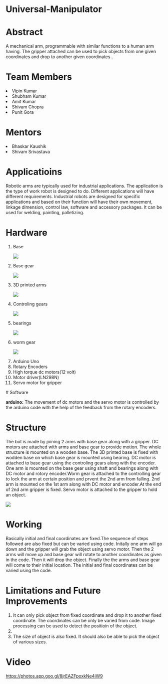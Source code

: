 # Universal-Manipulator
# Abstract

A mechanical arm, programmable with similar functions to a human arm having. The gripper attached can be used to pick objects from one  given coordinates and drop to another given coordinates .

# Team Members
<li>Vipin Kumar</li>
<li>Shubham Kumar</li>
<li>Amit Kumar</li>
<li>Shivam Chopra</li>
<li>Punit Gora</li>

# Mentors
<li>Bhaskar Kaushik</li>
<li>Shivam Srivastava</li>

# Applicatioins

Robotic arms are typically used for industrial applications. The application is the type of work robot is designed to do.
Different applications will have different requirements. Industrial robots are designed for specific applications and based on their function will have their own movement, linkage dimension, control law, software and accessory packages. It can be used for welding, painting, palletizing.

# Hardware
<ol>
  <li>Base</li>
  
<p><div><img src="https://github.com/shubhamsharele/Universal-Manipulator/blob/master/Photos/base.png"></div></p>  
  
 <li>Base gear</li>
  
<p><div><img src="https://github.com/shubhamsharele/Universal-Manipulator/blob/master/Photos/gear.png"></div></p>  
 
 <li>3D printed arms</li>

<p><div><img src="https://github.com/shubhamsharele/Universal-Manipulator/blob/master/Photos/arm.png"></div></p>

<li>Controling gears</li>

<p><div><img src="https://github.com/shubhamsharele/Universal-Manipulator/blob/master/Photos/3D-printed-Gear-set-for-prototyping-with-plastic-.jpg"></div></p>

<li>bearings</li>

<p><div><img src="https://github.com/shubhamsharele/Universal-Manipulator/blob/master/Photos/24007914_962347590582031_479002411_o.jpg"></div></p>

<li>worm gear</li>

<p><div><img src="https://github.com/shubhamsharele/Universal-Manipulator/blob/master/Photos/download.jpg"></div></p>

<li>Arduino Uno</li>
<li>Rotary Encoders</li>
<li>High torque dc motors(12 volt)</li>
<li>Motor driver(LN298N)</li>
<li>Servo motor for gripper</li>

</ol>
# Software

<b>arduino:</b>
The movement of dc motors and the servo motor is controlled by the arduino code with the help of the feedback from the rotary encoders.

# Structure
The bot is made by joining 2 arms with base gear along with a gripper. DC motors are attached with arms and base gear to provide  motion. The whole structure is mounted on a wooden base. The 3D printed base is fixed with wodden base on which base gear is mounted using bearing. DC motor is attached to base gear using the controling gears along with the encoder. One arm is mounted on the base gear using shaft and bearings along with DC motor and rotory encoder.Worm gear is attached to the controlling gear to lock the arm at certain position and prvent the 2nd arm from falling. 2nd arm is mounted on the 1st arm along with DC motor and encoder.At the end of 2nd arm gripper is fixed. Servo motor is attached to the gripper to hold an object.

<p><div><img src="https://github.com/shubhamsharele/Universal-Manipulator/blob/master/Photos/DSC_0085.NEF.jpg"></div></p>


# Working
Basically initial and final coordinates are fixed.The sequence of steps followed are also fixed but can be varied using code. Initally one arm will go down and the gripper will grab the object using servo motor. Then the 2 arms will move up and base gear will rotate to another coordinates as given in the code. Then it will drop the object. Finally the the arms and base gear will come to their initial location. The initial and final coordinates can be varied using the code.

# Limitations and Future Improvements
<ol>
<li>It can only pick object from fixed coordinate and drop it to another fixed coordinate. The coordinates can be only be varied from code. Image processing can be used to detect the positioin of the object.<li>
<li>The size of object is also fixed. It should also be able to pick the object of various sizes.</li> 
</ol>
    
# Video
https://photos.app.goo.gl/8jrEAZFpoxkNe4iW9
